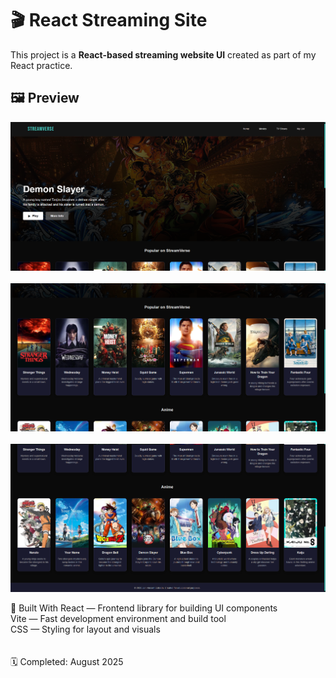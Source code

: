 # 🎬 React Streaming Site

This project is a **React-based streaming website UI** created as part of my React practice.

## 🖼️ Preview

![Home Page Preview](public/images/preview1.png) <br><br>
![Movie Detail Page](public/images/preview2.png) <br><br>
![Browse Page](public/images/preview3.png) <br>

📁 Built With
React — Frontend library for building UI components <br>
Vite — Fast development environment and build tool <br>
CSS — Styling for layout and visuals <br>
<br><br>
🗓️ Completed: August 2025
